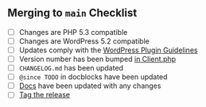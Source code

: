 ## Merging to `main` Checklist

- [ ] Changes are PHP 5.3 compatible
- [ ] Changes are WordPress 5.2 compatible
- [ ] Updates comply with the [WordPress Plugin Guidelines](https://developer.wordpress.org/plugins/wordpress-org/detailed-plugin-guidelines/)
- [ ] Version number has been bumped [in Client.php](https://github.com/trustedlogin/client/blob/main/src/Client.php#L39)
- [ ] `CHANGELOG.md` has been updated
- [ ] `@since TODO` in docblocks have been updated
- [ ] [Docs](https://trustedlogin.github.io/docs/) have been updated with any changes
- [ ] [Tag the release](https://github.com/trustedlogin/client/releases/new)
